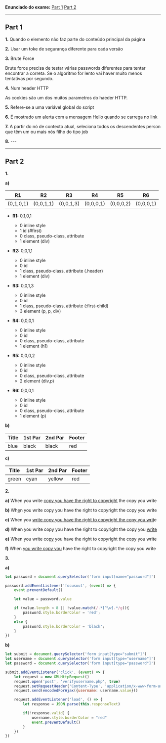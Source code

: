 **Enunciado do exame:** [Part 1](ltw-2016-01-19-part1-A-pt.pdf) [Part 2](ltw-2016-01-19-part2-pt.pdf)

----

## Part 1

**1.** Quando o elemento não faz parte do conteúdo principal da página

**2.** Usar um toke de segurança diferente para cada versão

**3.** Brute Force

Brute force precisa de testar várias passwords diferentes para tentar encontrar a correta. Se o algoritmo for lento vai haver muito menos tentativas por segundo.

**4.** Num header HTTP

As cookies são um dos muitos parametros do haeder HTTP.

**5.** Refere-se a uma variável global do script

**6.** É mostrado um alerta com a mensagem Hello quando se carrega no link

**7.** A partir do nó de contexto atual, seleciona todos os descendentes person que têm um ou mais nós filho do tipo job

**8.** ---

----

## Part 2

**1.**

**a)**

| R1 | R2 | R3 | R4 | R5 | R6 |
|---|---|---|---|---|---|
| (0,1,0,1) | (0,0,1,1) | (0,0,1,3) | (0,0,0,1) | (0,0,0,2) | (0,0,0,1) |

* **R1:** 0,1,0,1
  * 0 inline style
  * 1 id (#first) 
  * 0 class, pseudo-class, attribute 
  * 1 element (div)

* **R2:** 0,0,1,1
  * 0 inline style
  * 0 id  
  * 1 class, pseudo-class, attribute (.header)
  * 1 element (div)

* **R3:** 0,0,1,3
  * 0 inline style
  * 0 id 
  * 1 class, pseudo-class, attribute (:first-child)
  * 3 element (p, p, div)

* **R4:** 0,0,0,1
  * 0 inline style
  * 0 id 
  * 0 class, pseudo-class, attribute
  * 1 element (h1)

* **R5:** 0,0,0,2
  * 0 inline style
  * 0 id 
  * 0 class, pseudo-class, attribute
  * 2 element (div,p)

* **R6:** 0,0,0,1
  * 0 inline style
  * 0 id
  * 0 class, pseudo-class, attribute
  * 1 element (p)

**b)**

| Title | 1st Par | 2nd Par | Footer |
|---|---|---|---|
| blue | black | black | red |
 
**c)**

| Title | 1st Par | 2nd Par | Footer |
|---|---|---|---|
| green | cyan | yellow | red |

**2.**

**a)** When you write <ins>copy you have the right to copyright</ins> the copy you write

**b)** Wh<ins>e</ins>n you write copy you have the right to copyright the copy you write

**c)** When you <ins>write copy you have the right to copyright the copy you writ</ins>e

**d)** When you write copy you have the right to copyright the copy you <ins>write</ins>

**e)** When you write co<ins>py</ins> you have the right to copyright the copy you write

**f)** When <ins>you write copy you</ins> have the right to copyright the copy you write

**3.** 

**a)** 

```javascript
let password = document.querySelector('form input[name="password"]')

password.addEventListener('focusout', (event) => {
    event.preventDefault()

    let value = password.value

    if (value.length < 8 || !value.match(/.*[^\w].*/g)){
        password.style.borderColor = 'red';
    } 
    else {
        password.style.borderColor = 'black';
    }
})
```

**b)**

```javascript
let submit = document.querySelector('form input[type="submit"]')
let username = document.querySelector('form input[type="username"]')
let password = document.querySelector('form input[type="password"]')

submit.addEventListener('click', (event) => {
    let request = new XMLHttpRequest()
    request.open('post', 'verifyusername.php', true)
    request.setRequestHeader('Content-Type', 'application/x-www-form-urlencoded')
    request.send(encodedForAjax({username: username.value}))

    request.addEventListener('load', () => {
        let response = JSON.parse(this.responseText)

        if(!response.valid) {
            username.style.borderColor = "red"
            event.preventDefault()
        }
    })
})
```